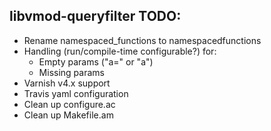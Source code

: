 libvmod-queryfilter TODO:
-------------------------
 - Rename namespaced_functions to namespacedfunctions
 - Handling (run/compile-time configurable?) for:
     - Empty params ("a=" or "a")
     - Missing params
 - Varnish v4.x support
 - Travis yaml configuration
 - Clean up configure.ac
 - Clean up Makefile.am
